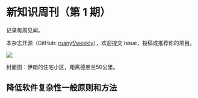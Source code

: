 # 新知识周刊（第 1 期）

记录每周见闻。

本杂志开源（GitHub: [ruanyf/weekly](https://github.com/orchief/weekly)），欢迎提交 issue，投稿或推荐你的项目。

![](https://www.wangbase.com/blogimg/asset/201908/bg2019082601.jpg)

封面图：伊朗的住宅小区，距离德黑兰50公里。

## 降低软件复杂性一般原则和方法
